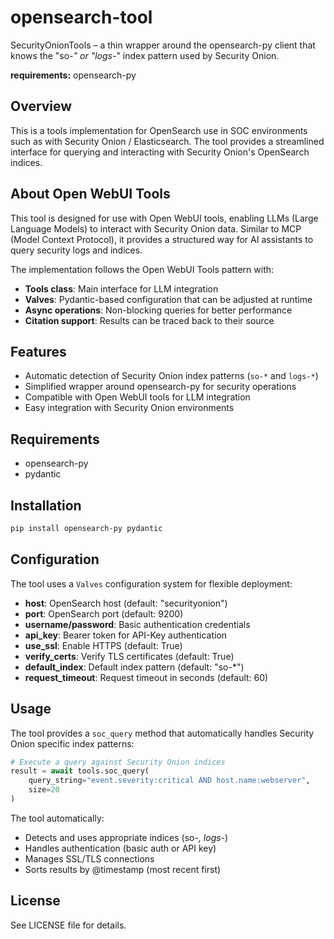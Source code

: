 # opensearch-tool

SecurityOnionTools – a thin wrapper around the opensearch-py client
that knows the "so-*" or "logs-*" index pattern used by Security Onion.

**requirements:** opensearch-py

## Overview

This is a tools implementation for OpenSearch use in SOC environments such as with Security Onion / Elasticsearch. The tool provides a streamlined interface for querying and interacting with Security Onion's OpenSearch indices.

## About Open WebUI Tools

This tool is designed for use with Open WebUI tools, enabling LLMs (Large Language Models) to interact with Security Onion data. Similar to MCP (Model Context Protocol), it provides a structured way for AI assistants to query security logs and indices.

The implementation follows the Open WebUI Tools pattern with:
- **Tools class**: Main interface for LLM integration
- **Valves**: Pydantic-based configuration that can be adjusted at runtime
- **Async operations**: Non-blocking queries for better performance
- **Citation support**: Results can be traced back to their source

## Features

- Automatic detection of Security Onion index patterns (`so-*` and `logs-*`)
- Simplified wrapper around opensearch-py for security operations
- Compatible with Open WebUI tools for LLM integration
- Easy integration with Security Onion environments

## Requirements

- opensearch-py
- pydantic

## Installation

```bash
pip install opensearch-py pydantic
```

## Configuration

The tool uses a `Valves` configuration system for flexible deployment:

- **host**: OpenSearch host (default: "securityonion")
- **port**: OpenSearch port (default: 9200)
- **username/password**: Basic authentication credentials
- **api_key**: Bearer token for API-Key authentication
- **use_ssl**: Enable HTTPS (default: True)
- **verify_certs**: Verify TLS certificates (default: True)
- **default_index**: Default index pattern (default: "so-*")
- **request_timeout**: Request timeout in seconds (default: 60)

## Usage

The tool provides a `soc_query` method that automatically handles Security Onion specific index patterns:

```python
# Execute a query against Security Onion indices
result = await tools.soc_query(
    query_string="event.severity:critical AND host.name:webserver",
    size=20
)
```

The tool automatically:
- Detects and uses appropriate indices (so-*, logs-*)
- Handles authentication (basic auth or API key)
- Manages SSL/TLS connections
- Sorts results by @timestamp (most recent first)

## License

See LICENSE file for details.
